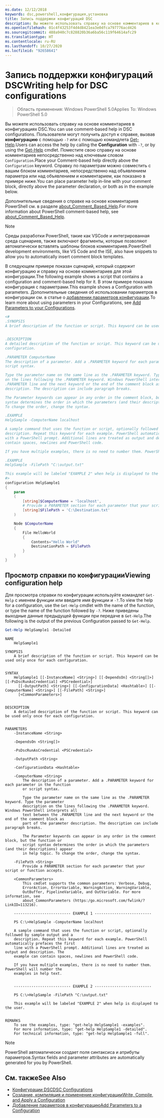 ```yaml
---
ms.date: 12/12/2018
keywords: dsc,powershell,конфигурация,установка
title: Запись поддержки конфигураций DSC
description: Вы можете использовать справку на основе комментариев в конфигурациях DSC. Пользователи могут получить доступ к справке, вызвав конфигурацию с параметром `-?` или с помощью командлета Get-Help.
ms.openlocfilehash: 01c4f43253f4d4d8421ea3e0dfca797776acd426
ms.sourcegitcommit: 488a940c7c828820b36a6ba56c119f64614afc29
ms.translationtype: HT
ms.contentlocale: ru-RU
ms.lasthandoff: 10/27/2020
ms.locfileid: "92658641"
---
```

# <a name="writing-help-for-dsc-configurations"></a><span data-ttu-id="cb939-105">Запись поддержки конфигураций DSC</span><span class="sxs-lookup"><span data-stu-id="cb939-105">Writing help for DSC configurations</span></span>

> <span data-ttu-id="cb939-106">Область применения: Windows PowerShell 5.0</span><span class="sxs-lookup"><span data-stu-id="cb939-106">Applies To: Windows PowerShell 5.0</span></span>

<span data-ttu-id="cb939-107">Вы можете использовать справку на основе комментариев в конфигурациях DSC.</span><span class="sxs-lookup"><span data-stu-id="cb939-107">You can use comment-based help in DSC configurations.</span></span> <span data-ttu-id="cb939-108">Пользователи могут получить доступ к справке, вызвав **конфигурацию** с помощью `-?` или с помощью командлета [Get-Help](/powershell/module/Microsoft.PowerShell.Core/Get-Help).</span><span class="sxs-lookup"><span data-stu-id="cb939-108">Users can access the help by calling the **Configuration** with `-?`, or by using the [Get-Help](/powershell/module/Microsoft.PowerShell.Core/Get-Help) cmdlet.</span></span> <span data-ttu-id="cb939-109">Поместите свою справку на основе комментариев непосредственно над ключевым словом `Configuration`.</span><span class="sxs-lookup"><span data-stu-id="cb939-109">Place your Comment-based help directly above the `Configuration` keyword.</span></span> <span data-ttu-id="cb939-110">Справку по параметрам можно совместить с вашим блоком комментариев, непосредственно над объявлением параметра или над объявлением и комментарием, как показано в примере ниже.</span><span class="sxs-lookup"><span data-stu-id="cb939-110">You can place parameter help in-line with your comment block, directly above the parameter declaration, or both as in the example below.</span></span>

<span data-ttu-id="cb939-111">Дополнительные сведения о справке на основе комментариев PowerShell см. в разделе [about_Comment_Based_Help](/powershell/module/microsoft.powershell.core/about/about_comment_based_help).</span><span class="sxs-lookup"><span data-stu-id="cb939-111">For more information about PowerShell comment-based help, see [about_Comment_Based_Help](/powershell/module/microsoft.powershell.core/about/about_comment_based_help).</span></span>

> [!NOTE]
> <span data-ttu-id="cb939-112">Среды разработки PowerShell, такие как VSCode и интегрированная среда сценариев, также включают фрагменты, которые позволяют автоматически вставлять шаблоны блоков комментариев.</span><span class="sxs-lookup"><span data-stu-id="cb939-112">PowerShell development environments, like VS Code and the ISE, also have snippets to allow you to automatically insert comment block templates.</span></span>

<span data-ttu-id="cb939-113">В следующем примере показан сценарий, который содержит конфигурацию и справку на основе комментариев для этой конфигурации.</span><span class="sxs-lookup"><span data-stu-id="cb939-113">The following example shows a script that contains a configuration and comment-based help for it.</span></span>
<span data-ttu-id="cb939-114">В этом примере показана конфигурация с параметрами.</span><span class="sxs-lookup"><span data-stu-id="cb939-114">This example shows a Configuration with parameters.</span></span> <span data-ttu-id="cb939-115">Дополнительные сведения об использовании параметров в конфигурации см. в статье о [добавлении параметров конфигурации](add-parameters-to-a-configuration.md).</span><span class="sxs-lookup"><span data-stu-id="cb939-115">To learn more about using parameters in your Configurations, see [Add Parameters to your Configurations](add-parameters-to-a-configuration.md).</span></span>

```powershell
<#
.SYNOPSIS
A brief description of the function or script. This keyword can be used only once for each configuration.


.DESCRIPTION
A detailed description of the function or script. This keyword can be used only once for each
configuration.

.PARAMETER ComputerName
The description of a parameter. Add a .PARAMETER keyword for each parameter in the function or
script syntax.

Type the parameter name on the same line as the .PARAMETER keyword. Type the parameter description
on the lines following the .PARAMETER keyword. Windows PowerShell interprets all text between the
.PARAMETER line and the next keyword or the end of the comment block as part of the parameter
description. The description can include paragraph breaks.

The Parameter keywords can appear in any order in the comment block, but the function or script
syntax determines the order in which the parameters (and their descriptions) appear in help topic.
To change the order, change the syntax.

.EXAMPLE
HelpSample -ComputerName localhost

A sample command that uses the function or script, optionally followed by sample output and a
description. Repeat this keyword for each example. PowerShell automatically prefaces the first line
with a PowerShell prompt. Additional lines are treated as output and description. The example can
contain spaces, newlines and PowerShell code.

If you have multiple examples, there is no need to number them. PowerShell will number the examples in help text.

.EXAMPLE
HelpSample -FilePath "C:\output.txt"

This example will be labeled "EXAMPLE 2" when help is displayed to the user.
#>
configuration HelpSample1
{
    param
    (
        [string]$ComputerName = 'localhost',
        # Provide a PARAMETER section for each parameter that your script or function accepts.
        [string]$FilePath = 'C:\Destination.txt'
    )

    Node $ComputerName
    {
        File HelloWorld
        {
            Contents="Hello World"
            DestinationPath = $FilePath
        }
    }
}
```

## <a name="viewing-configuration-help"></a><span data-ttu-id="cb939-116">Просмотр справки по конфигурации</span><span class="sxs-lookup"><span data-stu-id="cb939-116">Viewing configuration help</span></span>

<span data-ttu-id="cb939-117">Для просмотра справки по конфигурации используйте командлет `Get-Help` с именем функции или введите имя функции и `-?`.</span><span class="sxs-lookup"><span data-stu-id="cb939-117">To view the help for a configuration, use the `Get-Help` cmdlet with the name of the function, or type the name of the function followed by `-?`.</span></span> <span data-ttu-id="cb939-118">Ниже приведены выходные данные предыдущей функции при передаче в `Get-Help`.</span><span class="sxs-lookup"><span data-stu-id="cb939-118">The following is the output of the previous Configuration passed to `Get-Help`.</span></span>

```powershell
Get-Help HelpSample1 -Detailed
```

```Output
NAME
    HelpSample1

SYNOPSIS
    A brief description of the function or script. This keyword can be used only once for each configuration.


SYNTAX
    HelpSample1 [[-InstanceName] <String>] [[-DependsOn] <String[]>] [[-PsDscRunAsCredential] <PSCredential>]
      [[-OutputPath] <String>] [[-ConfigurationData] <Hashtable>] [[-ComputerName] <String>] [[-FilePath] <String>]
      [<CommonParameters>]


DESCRIPTION
    A detailed description of the function or script. This keyword can be used only once for each configuration.


PARAMETERS
    -InstanceName <String>

    -DependsOn <String[]>

    -PsDscRunAsCredential <PSCredential>

    -OutputPath <String>

    -ConfigurationData <Hashtable>

    -ComputerName <String>
        The description of a parameter. Add a .PARAMETER keyword for each parameter in the function
        or script syntax.

        Type the parameter name on the same line as the .PARAMETER keyword. Type the parameter
        description on the lines following the .PARAMETER keyword. Windows PowerShell interprets all
        text between the .PARAMETER line and the next keyword or the end of the comment block as
        part of the parameter description. The description can include paragraph breaks.

        The Parameter keywords can appear in any order in the comment block, but the function or
        script syntax determines the order in which the parameters (and their descriptions) appear
        in help topic. To change the order, change the syntax.

    -FilePath <String>
        Provide a PARAMETER section for each parameter that your script or function accepts.

    <CommonParameters>
        This cmdlet supports the common parameters: Verbose, Debug,
        ErrorAction, ErrorVariable, WarningAction, WarningVariable,
        OutBuffer, PipelineVariable, and OutVariable. For more information, see
        about_CommonParameters (https:/go.microsoft.com/fwlink/?LinkID=113216).

    -------------------------- EXAMPLE 1 --------------------------

    PS C:\>HelpSample -ComputerName localhost

    A sample command that uses the function or script, optionally followed by sample output and a
    description. Repeat this keyword for each example. PowerShell automatically prefaces the first
    line with a PowerShell prompt. Additional lines are treated as output and description. The
    example can contain spaces, newlines and PowerShell code.

    If you have multiple examples, there is no need to number them. PowerShell will number the
    examples in help text.


    -------------------------- EXAMPLE 2 --------------------------

    PS C:\>HelpSample -FilePath "C:\output.txt"

    This example will be labeled "EXAMPLE 2" when help is displayed to the user.


REMARKS
    To see the examples, type: "get-help HelpSample1 -examples".
    For more information, type: "get-help HelpSample1 -detailed".
    For technical information, type: "get-help HelpSample1 -full".
```

> [!NOTE]
> <span data-ttu-id="cb939-119">PowerShell автоматически создает поля синтаксиса и атрибуты параметров.</span><span class="sxs-lookup"><span data-stu-id="cb939-119">Syntax fields and parameter attributes are automatically generated for you by PowerShell.</span></span>

## <a name="see-also"></a><span data-ttu-id="cb939-120">См. также</span><span class="sxs-lookup"><span data-stu-id="cb939-120">See Also</span></span>

- [<span data-ttu-id="cb939-121">Конфигурации DSC</span><span class="sxs-lookup"><span data-stu-id="cb939-121">DSC Configurations</span></span>](configurations.md)
- [<span data-ttu-id="cb939-122">Создание, компиляция и применение конфигурации</span><span class="sxs-lookup"><span data-stu-id="cb939-122">Write, Compile, and Apply a Configuration</span></span>](write-compile-apply-configuration.md)
- [<span data-ttu-id="cb939-123">Добавление параметров в конфигурацию</span><span class="sxs-lookup"><span data-stu-id="cb939-123">Add Parameters to a Configuration</span></span>](add-parameters-to-a-configuration.md)
